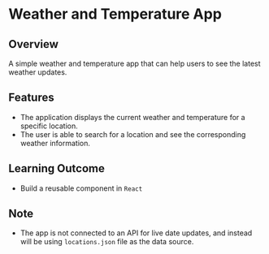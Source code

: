 # Weather and Temperature App

## Overview
A simple weather and temperature app that can help users to see the latest weather updates.

## Features
* The application displays the current weather and temperature for a specific location.
* The user is able to search for a location and see the corresponding weather information.

## Learning Outcome
* Build a reusable component in ```React```

## Note
* The app is not connected to an API for live date updates, and instead will be using ```locations.json``` file as the data source.

